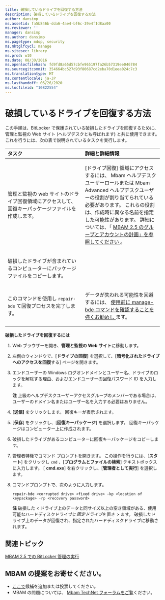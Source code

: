```yaml
---
title: 破損しているドライブを回復する方法
description: 破損しているドライブを回復する方法
author: dansimp
ms.assetid: fa5b846b-dda6-4ae4-bf6c-39e4f1d8aa00
ms.reviewer: ''
manager: dansimp
ms.author: dansimp
ms.pagetype: mdop, security
ms.mktglfcycl: manage
ms.sitesec: library
ms.prod: w10
ms.date: 08/30/2016
ms.openlocfilehash: fd9fd8a65d57cbfe965197fa26b57319ee046784
ms.sourcegitcommit: 354664bc527d93f80687cd2eba70d1eea024c7c3
ms.translationtype: MT
ms.contentlocale: ja-JP
ms.lasthandoff: 06/26/2020
ms.locfileid: "10822554"
---
```

# 破損しているドライブを回復する方法


この手順は、BitLocker で保護されている破損したドライブを回復するために、管理と監視の Web サイト (ヘルプデスクとも呼ばれます) と共に使用できます。 これを行うには、次の表で説明されているタスクを実行します。

<table>
<colgroup>
<col width="50%" />
<col width="50%" />
</colgroup>
<thead>
<tr class="header">
<th align="left">タスク</th>
<th align="left">詳細と詳細情報</th>
</tr>
</thead>
<tbody>
<tr class="odd">
<td align="left"><p><strong> </strong> 管理と監視の web サイトのドライブ回復領域にアクセスして、回復キーパッケージファイルを作成します。</p></td>
<td align="left"><p>[ドライブ回復] 領域にアクセスするには、 <strong> </strong> Mbam ヘルプデスクユーザーロールまたは Mbam Advanced ヘルプデスクユーザーの役割が割り当てられている必要があります。 これらの役割は、作成時に異なる名前を指定した可能性があります。 詳細については、「 <a href="planning-for-mbam-25-groups-and-accounts.md#bkmk-helpdesk-roles" data-raw-source="[Planning for MBAM 2.5 Groups and Accounts](planning-for-mbam-25-groups-and-accounts.md#bkmk-helpdesk-roles)"> MBAM 2.5 のグループとアカウントの計画」を参照してください </a> 。</p></td>
</tr>
<tr class="even">
<td align="left"><p>破損したドライブが含まれているコンピューターにパッケージファイルをコピーします。</p></td>
<td align="left"><p></p></td>
</tr>
<tr class="odd">
<td align="left"><p>このコマンドを使用し <code>repair-bde</code> て回復プロセスを完了します。</p></td>
<td align="left"><p>データが失われる可能性を回避するには、 <a href="https://go.microsoft.com/fwlink/?LinkId=393567" data-raw-source="[Manage-bde](https://go.microsoft.com/fwlink/?LinkId=393567)"> 使用前に manage-bde コマンドを確認することを強くお勧めし </a> ます。</p></td>
</tr>
</tbody>
</table>

 

**破損したドライブを回復するには**

1.  Web ブラウザーを開き、**管理と監視の Web サイト**に移動します。

2.  左側のウィンドウで、[**ドライブの回復**] を選択して、[**暗号化されたドライブへのアクセスを回復**する] ページを開きます。

3.  エンドユーザーの Windows ログオンドメインとユーザー名、ドライブのロックを解除する理由、およびエンドユーザーの回復パスワード ID を入力します。

    **注** 上級のヘルプデスクユーザーアクセスグループのメンバーである場合は、ユーザーのドメイン名またはユーザー名を入力する必要はありません。

     

4.  **[送信]** をクリックします。 回復キーが表示されます。

5.  [**保存**] をクリックし、[**回復キーパッケージ**] を選択します。 回復キーパッケージはコンピューター上に作成されます。

6.  破損したドライブがあるコンピューターに回復キーパッケージをコピーします。

7.  管理者特権でコマンド プロンプトを開きます。 この操作を行うには、[**スタート**] をクリックし `cmd` 、[**プログラムとファイルの検索**] テキストボックスに入力します。 [ **cmd.exe**] を右クリックし、[**管理者として実行**] を選択します。

8.  コマンドプロンプトで、次のように入力します。

    `repair-bde <corrupted drive> <fixed drive> -kp <location of keypackage> -rp <recovery password>`

    **注** 破損した &lt; ドライブ上のデータと同サイズ以上の空き領域がある、使用可能なハードディスクドライブに*固定ドライブ*を置き &gt; ます。 破損したドライブ上のデータが回復され、指定されたハードディスクドライブに移動されます。

     


## 関連トピック


[MBAM 2.5 での BitLocker 管理の実行](performing-bitlocker-management-with-mbam-25.md)

 
## MBAM の提案をお寄せください。
- [ここで](http://mbam.uservoice.com/forums/268571-microsoft-bitlocker-administration-and-monitoring)候補を追加または投票してください。 
- MBAM の問題については、 [Mbam TechNet フォーラムをご覧](https://social.technet.microsoft.com/Forums/home?forum=mdopmbam)ください。
 





